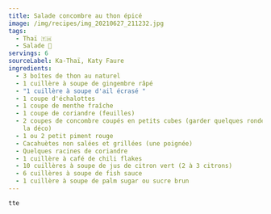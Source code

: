 ```yaml
---
title: Salade concombre au thon épicé
image: /img/recipes/img_20210627_211232.jpg
tags:
  - Thaï 🇹🇭
  - Salade 🥗
servings: 6
sourceLabel: Ka-Thaï, Katy Faure
ingredients:
  - 3 boîtes de thon au naturel
  - 1 cuillère à soupe de gingembre râpé
  - "1 cuillère à soupe d'ail écrasé "
  - 1 coupe d'échalottes
  - 1 coupe de menthe fraîche
  - 1 coupe de coriandre (feuilles)
  - 2 coupes de concombre coupés en petits cubes (garder quelques rondelles pour
    la déco)
  - 1 ou 2 petit piment rouge
  - Cacahuètes non salées et grillées (une poignée)
  - Quelques racines de coriandre
  - 1 cuillère à café de chili flakes
  - 10 cuillères à soupe de jus de citron vert (2 à 3 citrons)
  - 6 cuillères à soupe de fish sauce
  - 1 cuillère à soupe de palm sugar ou sucre brun
---
```

```
tte
```